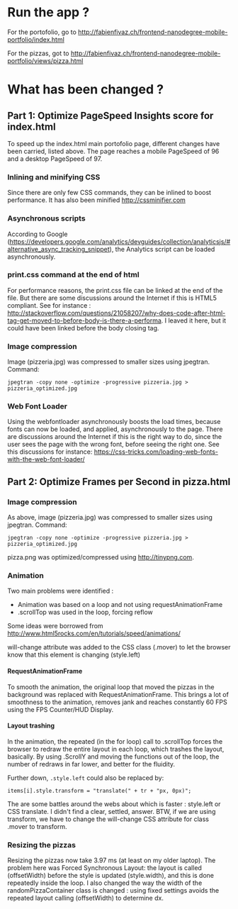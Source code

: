 # Run the app ?

For the portofolio, go to http://fabienfivaz.ch/frontend-nanodegree-mobile-portfolio/index.html

For the pizzas, got to http://fabienfivaz.ch/frontend-nanodegree-mobile-portfolio/views/pizza.html

# What has been changed ?

## Part 1: Optimize PageSpeed Insights score for index.html
To speed up the index.html main portofolio page, different changes have been carried, listed above. The page reaches a mobile PageSpeed of 96 and a desktop PageSpeed of 97.

### Inlining and minifying CSS
Since there are only few CSS commands, they can be inlined to boost performance. It has also been minified http://cssminifier.com

### Asynchronous scripts
According to Google (https://developers.google.com/analytics/devguides/collection/analyticsjs/#alternative_async_tracking_snippet), the Analytics script can be loaded asynchronously. 

### print.css command at the end of html
For performance reasons, the print.css file can be linked at the end of the file. But there are some discussions around the Internet if this is HTML5 compliant. See for instance : http://stackoverflow.com/questions/21058207/why-does-code-after-html-tag-get-moved-to-before-body-is-there-a-performa. I leaved it here, but it could have been linked before the body closing tag.

### Image compression
Image (pizzeria.jpg) was compressed to smaller sizes using jpegtran. Command:
 
```
jpegtran -copy none -optimize -progressive pizzeria.jpg > pizzeria_optimized.jpg
```

### Web Font Loader 
Using the webfontloader asynchronously boosts the load times, because fonts can now be loaded, and applied, asynchronously to the page. There are discussions around the Internet if this is the right way to do, since the user sees the page with the wrong font, before seeing the right one. See this discussions for instance: https://css-tricks.com/loading-web-fonts-with-the-web-font-loader/

## Part 2: Optimize Frames per Second in pizza.html

### Image compression
As above, image (pizzeria.jpg) was compressed to smaller sizes using jpegtran. Command:
 
```
jpegtran -copy none -optimize -progressive pizzeria.jpg > pizzeria_optimized.jpg
```

pizza.png was optimized/compressed using http://tinypng.com.
 
### Animation
Two main problems were identified :
 - Animation was based on a loop and not using requestAnimationFrame
 - .scrollTop was used in the loop, forcing reflow

Some ideas were borrowed from http://www.html5rocks.com/en/tutorials/speed/animations/

will-change attribute was added to the CSS class (.mover) to let the browser know that this element is changing (style.left)

#### RequestAnimationFrame
To smooth the animation, the original loop that moved the pizzas in the background was replaced with RequestAnimationFrame. This brings a lot of smoothness to the animation, removes jank and reaches constantly 60 FPS using the FPS Counter/HUD Display.

#### Layout trashing
In the animation, the repeated (in the for loop) call to .scrollTop forces the browser to redraw the entire layout in each loop, which trashes the layout, basically. By using .ScrollY and moving the functions out of the loop, the number of redraws in far lower, and better for the fluidity.

Further down, ```.style.left``` could also be replaced by:

```
items[i].style.transform = "translate(" + tr + "px, 0px)"; 
```

The are some battles around the webs about which is faster : style.left or CSS translate. I didn't find a clear, settled, answer. BTW, if we are using transform, we have to change the will-change CSS attribute for class .mover to transform.
 
### Resizing the pizzas
Resizing the pizzas now take 3.97 ms (at least on my older laptop). The problem here was Forced Synchronous Layout: the layout is called (offsetWidth) before the style is updated (style.width), and this is done repeatedly inside the loop. I also changed the way the width of the randomPizzaContainer class is changed : using fixed settings avoids the repeated layout calling (offsetWidth) to determine dx.
